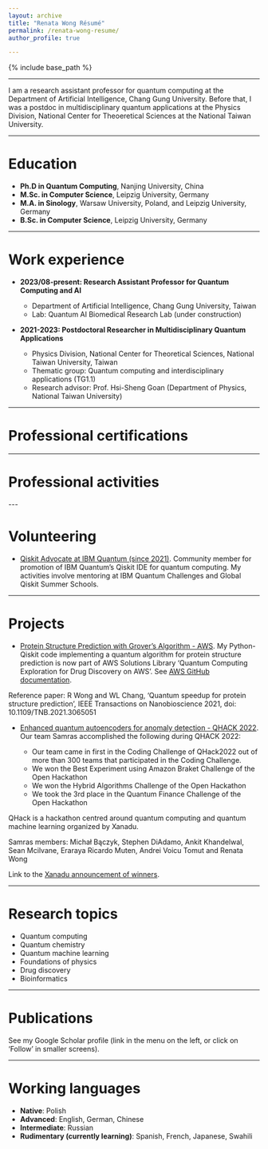 ```yaml
---
layout: archive
title: "Renata Wong Résumé"
permalink: /renata-wong-resume/
author_profile: true

---
```


{% include base_path %}

---

I am a research assistant professor for quantum computing at the Department of Artificial Intelligence, Chang Gung University. Before that, I was a postdoc in multidisciplinary quantum applications at the Physics Division, National Center for Theoeretical Sciences at the National Taiwan University.

---

# Education
* **Ph.D in Quantum Computing**, Nanjing University, China
* **M.Sc. in Computer Science**, Leipzig University, Germany
* **M.A. in Sinology**, Warsaw University, Poland, and Leipzig University, Germany
* **B.Sc. in Computer Science**, Leipzig University, Germany

---

# Work experience

* **2023/08-present: Research Assistant Professor for Quantum Computing and AI**
  * Department of Artificial Intelligence, Chang Gung University, Taiwan
  * Lab: Quantum AI Biomedical Research Lab (under construction)

* **2021-2023: Postdoctoral Researcher in Multidisciplinary Quantum Applications**
  * Physics Division, National Center for Theoretical Sciences, National Taiwan University, Taiwan
  * Thematic group: Quantum computing and interdisciplinary applications (TG1.1)
  * Research advisor: Prof. Hsi-Sheng Goan (Department of Physics, National Taiwan University)

---

# Professional certifications

<div data-iframe-width="150" data-iframe-height="270" data-share-badge-id="ee6f5488-472b-4ddd-871d-5af53c5a8c41" data-share-badge-host="https://www.credly.com"></div><script type="text/javascript" async src="//cdn.credly.com/assets/utilities/embed.js"></script>
<div data-iframe-width="150" data-iframe-height="270" data-share-badge-id="407649e5-7f49-4a2b-b38f-58c5b1e6b75c" data-share-badge-host="https://www.credly.com"></div><script type="text/javascript" async src="//cdn.credly.com/assets/utilities/embed.js"></script>
<div data-iframe-width="150" data-iframe-height="270" data-share-badge-id="917c852c-a20d-466a-97e4-abb70351e260" data-share-badge-host="https://www.credly.com"></div><script type="text/javascript" async src="//cdn.credly.com/assets/utilities/embed.js"></script>

---

# Professional activities

<div data-iframe-width="150" data-iframe-height="270" data-share-badge-id="2579c561-0a7f-4ab8-a671-3e3e9bf2b7c7" data-share-badge-host="https://www.credly.com"></div><script type="text/javascript" async src="//cdn.credly.com/assets/utilities/embed.js"></script>
<div data-iframe-width="150" data-iframe-height="270" data-share-badge-id="6fc9246f-85a3-4128-abaf-d5dceac68160" data-share-badge-host="https://www.credly.com"></div><script type="text/javascript" async src="//cdn.credly.com/assets/utilities/embed.js"></script>
<div data-iframe-width="150" data-iframe-height="270" data-share-badge-id="840dc159-ecdc-44e6-97a6-3457801fc997" data-share-badge-host="https://www.credly.com"></div><script type="text/javascript" async src="//cdn.credly.com/assets/utilities/embed.js"></script>
<div data-iframe-width="150" data-iframe-height="270" data-share-badge-id="da964b9b-2888-48f6-bb15-f4cc4822ffcf" data-share-badge-host="https://www.credly.com"></div><script type="text/javascript" async src="//cdn.credly.com/assets/utilities/embed.js"></script>
<div data-iframe-width="150" data-iframe-height="270" data-share-badge-id="eecdc7be-95e1-4156-8547-40ee966d1d46" data-share-badge-host="https://www.credly.com"></div><script type="text/javascript" async src="//cdn.credly.com/assets/utilities/embed.js"></script>
<div data-iframe-width="150" data-iframe-height="270" data-share-badge-id="e8a4d48f-799e-4f18-a587-cd5c8bd9a281" data-share-badge-host="https://www.credly.com"></div><script type="text/javascript" async src="//cdn.credly.com/assets/utilities/embed.js"></script>
<div data-iframe-width="150" data-iframe-height="270" data-share-badge-id="bed5cdf7-0feb-402d-baf5-dbad2df0993a" data-share-badge-host="https://www.credly.com"></div><script type="text/javascript" async src="//cdn.credly.com/assets/utilities/embed.js"></script>
<div data-iframe-width="150" data-iframe-height="270" data-share-badge-id="2735c5dd-055d-42b5-b83a-a36c0e889405" data-share-badge-host="https://www.credly.com"></div><script type="text/javascript" async src="//cdn.credly.com/assets/utilities/embed.js"></script>
<div data-iframe-width="150" data-iframe-height="270" data-share-badge-id="a24d0d05-5a38-49d7-862f-000cbeb1bbf7" data-share-badge-host="https://www.credly.com"></div><script type="text/javascript" async src="//cdn.credly.com/assets/utilities/embed.js"></script>
--- 

# Volunteering

* [Qiskit Advocate at IBM Quantum (since 2021)](https://www.ibm.com/quantum/community#advocates). Community member for promotion of IBM Quantum’s Qiskit IDE for quantum computing. My activities involve mentoring at IBM Quantum Challenges and Global Qiskit Summer Schools.

---

# Projects

* [Protein Structure Prediction with Grover’s Algorithm - AWS](https://awslabs.github.io/quantum-computing-exploration-for-drug-discovery-on-aws/en/). My Python-Qiskit code implementing a quantum algorithm for protein structure prediction is now part of AWS Solutions Library ‘Quantum Computing Exploration for Drug Discovery on AWS’. See [AWS GitHub documentation](https://github.com/awslabs/quantum-computing-exploration-for-drug-discovery-on-aws).

Reference paper: R Wong and WL Chang, ‘Quantum speedup for protein structure prediction’, IEEE Transactions on Nanobioscience 2021, doi: 10.1109/TNB.2021.3065051

* [Enhanced quantum autoencoders for anomaly detection - QHACK 2022](https://github.com/VoicuTomut/Enhanced-Autoencoders-for-anomaly-detection). Our team Samras accomplished the following during QHACK 2022:

  * Our team came in first in the Coding Challenge of QHack2022 out of more than 300 teams that participated in the Coding Challenge.
  * We won the Best Experiment using Amazon Braket Challenge of the Open Hackathon
  * We won the Hybrid Algorithms Challenge of the Open Hackathon
  * We took the 3rd place in the Quantum Finance Challenge of the Open Hackathon

QHack is a hackathon centred around quantum computing and quantum machine learning organized by Xanadu.

Samras members: Michał Bączyk, Stephen DiAdamo, Ankit Khandelwal, Sean Mcilvane, Eraraya Ricardo Muten, Andrei Voicu Tomut and Renata Wong

Link to the [Xanadu announcement of winners](https://medium.com/xanaduai/qhack-2022-cb5ad92573e2).

---

# Research topics
* Quantum computing
* Quantum chemistry
* Quantum machine learning
* Foundations of physics
* Drug discovery
* Bioinformatics

---

# Publications

See my Google Scholar profile (link in the menu on the left, or click on ‘Follow’ in smaller screens).

---

# Working languages

* **Native**: Polish
* **Advanced**: English, German, Chinese
* **Intermediate**: Russian
* **Rudimentary (currently learning)**: Spanish, French, Japanese, Swahili
  
